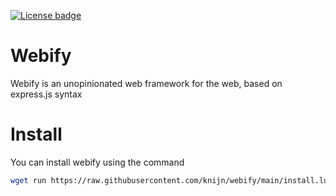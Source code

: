 [![License badge](https://img.shields.io/github/license/knijn/webify?style=flat-square)](https://github.com/knijn/musicify/blob/main/LICENSE)

# Webify

Webify is an unopinionated web framework for the web, based on express.js syntax

# Install

You can install webify using the command

```sh
wget run https://raw.githubusercontent.com/knijn/webify/main/install.lua
```